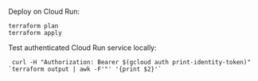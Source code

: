 Deploy on Cloud Run:
```
terraform plan
terraform apply
```

Test authenticated Cloud Run service locally:
```
 curl -H "Authorization: Bearer $(gcloud auth print-identity-token)" `terraform output | awk -F'"' '{print $2}'`
```